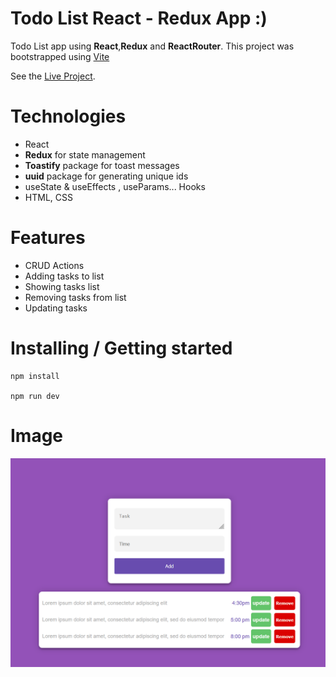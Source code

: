 # Todo List React - Redux App :)

Todo List app using **React**,**Redux** and **ReactRouter**.
This project was bootstrapped using [Vite](https://vitejs.dev/)

See the [Live Project](https://maxjn-todolist-redux.pages.dev/).

# Technologies

- React
- **Redux** for state management
- **Toastify** package for toast messages
- **uuid** package for generating unique ids
- useState & useEffects , useParams... Hooks
- HTML, CSS

# Features

- CRUD Actions
- Adding tasks to list
- Showing tasks list
- Removing tasks from list
- Updating tasks

# Installing / Getting started

```shell
npm install

npm run dev
```

# Image

![Cover](./public/assets/images/index.png)
